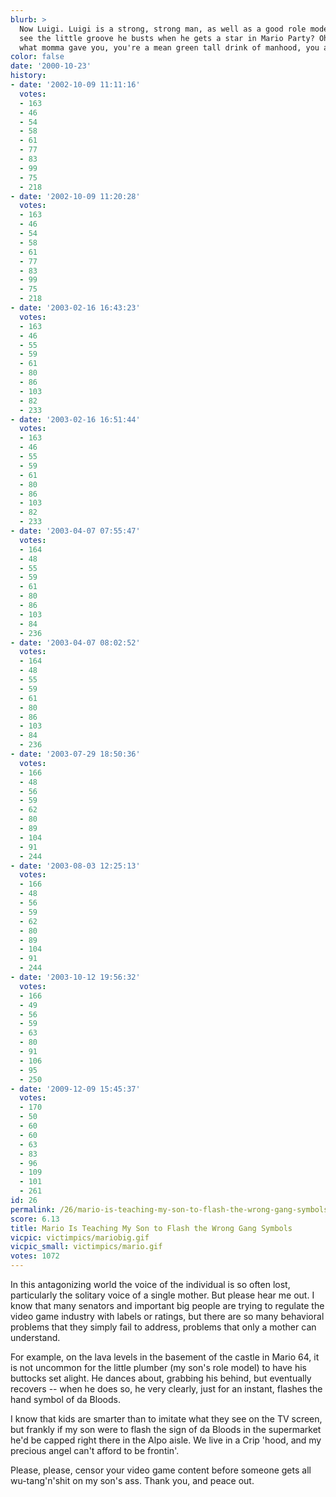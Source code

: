 ```yaml
---
blurb: >
  Now Luigi. Luigi is a strong, strong man, as well as a good role model. Did you
  see the little groove he busts when he gets a star in Mario Party? Oh yeaah, shake
  what momma gave you, you're a mean green tall drink of manhood, you are!
color: false
date: '2000-10-23'
history:
- date: '2002-10-09 11:11:16'
  votes:
  - 163
  - 46
  - 54
  - 58
  - 61
  - 77
  - 83
  - 99
  - 75
  - 218
- date: '2002-10-09 11:20:28'
  votes:
  - 163
  - 46
  - 54
  - 58
  - 61
  - 77
  - 83
  - 99
  - 75
  - 218
- date: '2003-02-16 16:43:23'
  votes:
  - 163
  - 46
  - 55
  - 59
  - 61
  - 80
  - 86
  - 103
  - 82
  - 233
- date: '2003-02-16 16:51:44'
  votes:
  - 163
  - 46
  - 55
  - 59
  - 61
  - 80
  - 86
  - 103
  - 82
  - 233
- date: '2003-04-07 07:55:47'
  votes:
  - 164
  - 48
  - 55
  - 59
  - 61
  - 80
  - 86
  - 103
  - 84
  - 236
- date: '2003-04-07 08:02:52'
  votes:
  - 164
  - 48
  - 55
  - 59
  - 61
  - 80
  - 86
  - 103
  - 84
  - 236
- date: '2003-07-29 18:50:36'
  votes:
  - 166
  - 48
  - 56
  - 59
  - 62
  - 80
  - 89
  - 104
  - 91
  - 244
- date: '2003-08-03 12:25:13'
  votes:
  - 166
  - 48
  - 56
  - 59
  - 62
  - 80
  - 89
  - 104
  - 91
  - 244
- date: '2003-10-12 19:56:32'
  votes:
  - 166
  - 49
  - 56
  - 59
  - 63
  - 80
  - 91
  - 106
  - 95
  - 250
- date: '2009-12-09 15:45:37'
  votes:
  - 170
  - 50
  - 60
  - 60
  - 63
  - 83
  - 96
  - 109
  - 101
  - 261
id: 26
permalink: /26/mario-is-teaching-my-son-to-flash-the-wrong-gang-symbols/
score: 6.13
title: Mario Is Teaching My Son to Flash the Wrong Gang Symbols
vicpic: victimpics/mariobig.gif
vicpic_small: victimpics/mario.gif
votes: 1072
---
```


In this antagonizing world the voice of the individual is so often lost,
particularly the solitary voice of a single mother. But please hear me
out. I know that many senators and important big people are trying to
regulate the video game industry with labels or ratings, but there are
so many behavioral problems that they simply fail to address, problems
that only a mother can understand.

For example, on the lava levels in the basement of the castle in Mario
64, it is not uncommon for the little plumber (my son's role model) to
have his buttocks set alight. He dances about, grabbing his behind, but
eventually recovers -- when he does so, he very clearly, just for an
instant, flashes the hand symbol of da Bloods.

I know that kids are smarter than to imitate what they see on the TV
screen, but frankly if my son were to flash the sign of da Bloods in the
supermarket he'd be capped right there in the Alpo aisle. We live in a
Crip 'hood, and my precious angel can't afford to be frontin'.

Please, please, censor your video game content before someone gets all
wu-tang'n'shit on my son's ass. Thank you, and peace out.